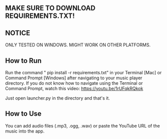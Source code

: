 ## MAKE SURE TO DOWNLOAD REQUIREMENTS.TXT!

## NOTICE
ONLY TESTED ON WINDOWS. MIGHT WORK ON OTHER PLATFORMS.

## How to Run


Run the command "   pip install -r requirements.txt" in your Terminal [Mac] or Command Prompt [Windows] after navigating to your music player directory. If you do not know how to navigate using the Terminal or Command Prompt, watch this video: https://youtu.be/1rUFqkRQkok

Just open launcher.py in the directory and that's it.

## How to Use

You can add audio files (.mp3, .ogg, .wav) or paste the YouTube URL of the music into the app.

